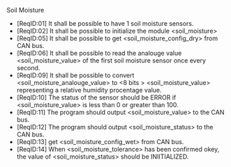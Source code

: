 Soil Moisture
* [ReqID:01] It shall be possible to have 1 soil moisture sensors.
* [ReqID:02] It shall be possible to initialize the module <soil_moisture>
* [ReqID:05] It shall be possible to get <soil_moisture_config_dry> from CAN bus.
* [ReqID:06] It shall be possible to read the <float> analouge value <soil_moisture_value> of the first soil moisture sensor once every second.
* [ReqID:09] It shall be possible to convert <soil_moisture_analouge_value> to <8 bits > <soil_moisture_value> representing a relative humidity procentage value. 
* [ReqID:10] The status of the sensor should be ERROR if <soil_moisture_value> is less than 0 or greater than 100.
* [ReqID:11] The program should output <soil_moisture_value> to the CAN bus.
* [ReqID:12] The program should output <soil_moisture_status> to the CAN bus.
* [ReqID:13] get <soil_moisture_config_wet> from CAN bus.
* [ReqID:14] When <soil_moisture_tolerance> has been confirmed okey, the value of <soil_moisture_status> should be INIITIALIZED.
